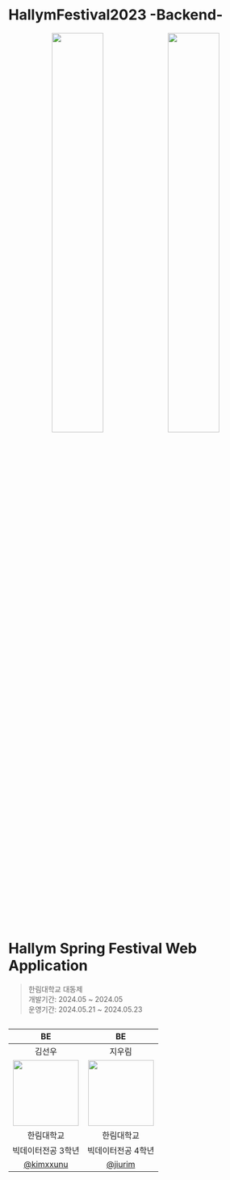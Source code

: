 # HallymFestival2023 -Backend-


<p align="center">
  <img src="https://github.com/user-attachments/assets/93c6b7b4-4ab6-4294-8ac4-82d671f656fd" width="45%" />
  <img src="https://github.com/user-attachments/assets/5a9a9baa-c423-4d5e-8952-39d381a4ccd6" width="45%" />
</p>

# Hallym Spring Festival Web Application

>한림대학교 대동제 <br>
>개발기간: 2024.05 ~ 2024.05 <br>
>운영기간: 2024.05.21 ~ 2024.05.23

##

| BE | BE |
| :---: | :---: |
| 김선우 | 지우림 |
| <img width="130px" src="https://avatars.githubusercontent.com/u/114386406?v=4" /> | <img width="130px" src="https://avatars.githubusercontent.com/u/78469127?s=400&u=1cac70dfb6b29f314daee9a28120e6459a31bacd&v=4" /> |
| 한림대학교 | 한림대학교 |
| 빅데이터전공 3학년 | 빅데이터전공 4학년 |
| [@kimxxunu](https://github.com/Kimxxunu) | [@jiurim](https://github.com/jiurim) |


